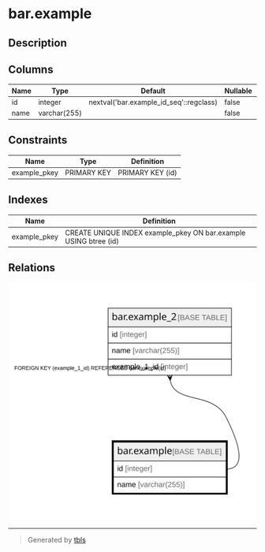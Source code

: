 # bar.example

## Description

## Columns

| Name | Type | Default | Nullable | Children | Parents | Comment |
| ---- | ---- | ------- | -------- | -------- | ------- | ------- |
| id | integer | nextval('bar.example_id_seq'::regclass) | false | [bar.example_2](bar.example_2.md) |  |  |
| name | varchar(255) |  | false |  |  |  |

## Constraints

| Name | Type | Definition |
| ---- | ---- | ---------- |
| example_pkey | PRIMARY KEY | PRIMARY KEY (id) |

## Indexes

| Name | Definition |
| ---- | ---------- |
| example_pkey | CREATE UNIQUE INDEX example_pkey ON bar.example USING btree (id) |

## Relations

![er](bar.example.svg)

---

> Generated by [tbls](https://github.com/k1LoW/tbls)
